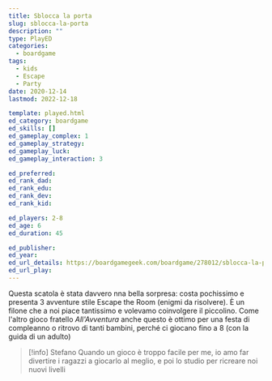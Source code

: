 ```yaml
---
title: Sblocca la porta
slug: sblocca-la-porta
description: ""
type: PlayED
categories:
  - boardgame
tags:
  - kids
  - Escape
  - Party
date: 2020-12-14
lastmod: 2022-12-18

template: played.html
ed_category: boardgame
ed_skills: []
ed_gameplay_complex: 1
ed_gameplay_strategy: 
ed_gameplay_luck: 
ed_gameplay_interaction: 3

ed_preferred: 
ed_rank_dad: 
ed_rank_edu: 
ed_rank_dev: 
ed_rank_kid: 

ed_players: 2-8
ed_age: 6
ed_duration: 45

ed_publisher: 
ed_year: 
ed_url_details: https://boardgamegeek.com/boardgame/278012/sblocca-la-porta
ed_url_play: 
---
```


Questa scatola è stata davvero nna bella sorpresa: costa pochissimo e presenta 3 avventure stile Escape the Room (enigmi da risolvere).
È un filone che a noi piace tantissimo e volevamo coinvolgere il piccolino. Come l'altro gioco fratello _All'Avventura_ anche questo è ottimo per una festa di compleanno o ritrovo di tanti bambini, perché ci giocano fino a 8 (con la guida di un adulto)

> [!info] Stefano
> Quando un gioco è troppo facile per me, io amo far divertire i ragazzi a giocarlo al meglio, e poi lo studio per ricreare noi nuovi livelli
